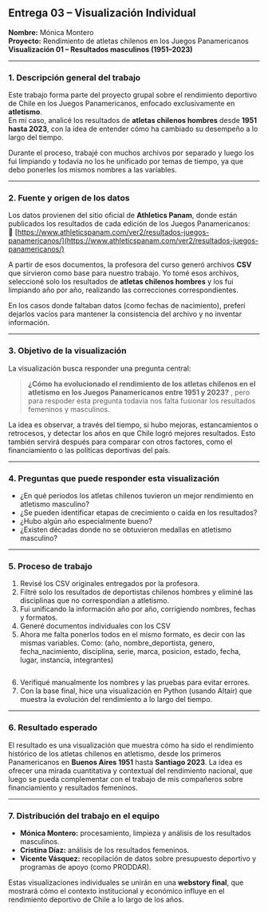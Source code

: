 ## Entrega 03 – Visualización Individual
**Nombre:** Mónica Montero  
**Proyecto:** Rendimiento de atletas chilenos en los Juegos Panamericanos  
**Visualización 01 – Resultados masculinos (1951–2023)**  

---

### 1. Descripción general del trabajo  
Este trabajo forma parte del proyecto grupal sobre el rendimiento deportivo de Chile en los Juegos Panamericanos, enfocado exclusivamente en **atletismo**.  
En mi caso, analicé los resultados de **atletas chilenos hombres** desde **1951 hasta 2023**, con la idea de entender cómo ha cambiado su desempeño a lo largo del tiempo.  

Durante el proceso, trabajé con muchos archivos por separado y luego los fui limpiando y todavía no los he unificado por temas de tiempo, ya que debo ponerles los mismos nombres a las variables. 

---

### 2. Fuente y origen de los datos  
Los datos provienen del sitio oficial de **Athletics Panam**, donde están publicados los resultados de cada edición de los Juegos Panamericanos:  
🔗 [https://www.athleticspanam.com/ver2/resultados-juegos-panamericanos/](https://www.athleticspanam.com/ver2/resultados-juegos-panamericanos/)  

A partir de esos documentos, la profesora del curso generó archivos **CSV** que sirvieron como base para nuestro trabajo. Yo tomé esos archivos, seleccioné solo los resultados de **atletas chilenos hombres** y los fui limpiando año por año, realizando las correcciones correspondientes.   

En los casos donde faltaban datos (como fechas de nacimiento), preferí dejarlos vacíos para mantener la consistencia del archivo y no inventar información.  

---

### 3. Objetivo de la visualización  
La visualización busca responder una pregunta central:  
> **¿Cómo ha evolucionado el rendimiento de los atletas chilenos en el atletismo en los Juegos Panamericanos entre 1951 y 2023?** , pero para respoder esta pregunta todavía nos falta fusionar los resultados femeninos y masculinos. 

La idea es observar, a través del tiempo, si hubo mejoras, estancamientos o retrocesos, y detectar los años en que Chile logró mejores resultados. Esto también servirá después para comparar con otros factores, como el financiamiento o las políticas deportivas del país.  

---

### 4. Preguntas que puede responder esta visualización  
- ¿En qué periodos los atletas chilenos tuvieron un mejor rendimiento en atletismo masculino?  
- ¿Se pueden identificar etapas de crecimiento o caída en los resultados?  
- ¿Hubo algún año especialmente bueno?  
- ¿Existen décadas donde no se obtuvieron medallas en atletismo masculino?  

---

### 5. Proceso de trabajo  
1. Revisé los CSV originales entregados por la profesora.  
2. Filtré solo los resultados de deportistas chilenos hombres y eliminé las disciplinas que no correspondían a atletismo.  
3. Fui unificando la información año por año, corrigiendo nombres, fechas y formatos.
4. Generé documentos individuales con los CSV
5. Ahora me falta ponerlos todos en el mismo formato, es decir con las mismas variables. Como: (año, nombre_deportista, genero, fecha_nacimiento, disciplina, serie, marca, posicion, estado, fecha, lugar, instancia, integrantes)
   ```  
6. Verifiqué manualmente los nombres y las pruebas para evitar errores.  
7. Con la base final, hice una visualización en Python (usando Altair) que muestra la evolución del rendimiento a lo largo del tiempo.  

---

### 6. Resultado esperado  
El resultado es una visualización que muestra cómo ha sido el rendimiento histórico de los atletas chilenos en atletismo, desde los primeros Panamericanos en **Buenos Aires 1951** hasta **Santiago 2023**. La idea es ofrecer una mirada cuantitativa y contextual del rendimiento nacional, que luego se pueda complementar con el trabajo de mis compañeros sobre financiamiento y resultados femeninos.  

---

### 7. Distribución del trabajo en el equipo  
- **Mónica Montero:** procesamiento, limpieza y análisis de los resultados masculinos.  
- **Cristina Díaz:** análisis de los resultados femeninos.  
- **Vicente Vásquez:** recopilación de datos sobre presupuesto deportivo y programas de apoyo (como PRODDAR).  

Estas visualizaciones individuales se unirán en una **webstory final**, que mostrará cómo el contexto institucional y económico influye en el rendimiento deportivo de Chile a lo largo de los años.  







